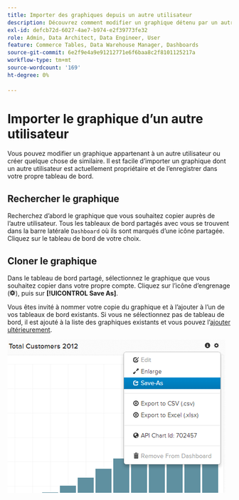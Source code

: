 ```yaml
---
title: Importer des graphiques depuis un autre utilisateur
description: Découvrez comment modifier un graphique détenu par un autre utilisateur ou créer un élément similaire.
exl-id: defcb72d-6027-4ae7-b974-e2f39773fe32
role: Admin, Data Architect, Data Engineer, User
feature: Commerce Tables, Data Warehouse Manager, Dashboards
source-git-commit: 6e2f9e4a9e91212771e6f6baa8c2f8101125217a
workflow-type: tm+mt
source-wordcount: '169'
ht-degree: 0%

---
```


# Importer le graphique d’un autre utilisateur

Vous pouvez modifier un graphique appartenant à un autre utilisateur ou créer quelque chose de similaire. Il est facile d’importer un graphique dont un autre utilisateur est actuellement propriétaire et de l’enregistrer dans votre propre tableau de bord.

## Rechercher le graphique

Recherchez d’abord le graphique que vous souhaitez copier auprès de l’autre utilisateur. Tous les tableaux de bord partagés avec vous se trouvent dans la barre latérale `Dashboard` où ils sont marqués d’une icône partagée. Cliquez sur le tableau de bord de votre choix.

## Cloner le graphique

Dans le tableau de bord partagé, sélectionnez le graphique que vous souhaitez copier dans votre propre compte. Cliquez sur l’icône d’engrenage (![](../../assets/gear-icon.png)), puis sur **[!UICONTROL Save As]**.

Vous êtes invité à nommer votre copie du graphique et à l’ajouter à l’un de vos tableaux de bord existants. Si vous ne sélectionnez pas de tableau de bord, il est ajouté à la liste des graphiques existants et vous pouvez l’[ajouter ultérieurement](../../data-user/dashboards/add-charts-dashboard.md).

![nombre total de clients](../../assets/total-customers.png)
